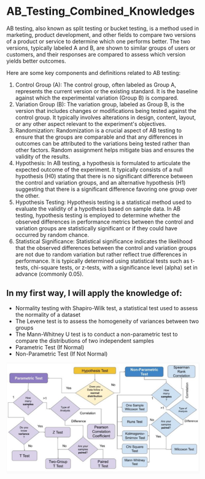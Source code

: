 # AB_Testing_Combined_Knowledges

AB testing, also known as split testing or bucket testing, is a method used in marketing, product development, and other fields to compare two versions of a product or service to determine which one performs better. The two versions, typically labeled A and B, are shown to similar groups of users or customers, and their responses are compared to assess which version yields better outcomes.

Here are some key components and definitions related to AB testing:
1) Control Group (A): The control group, often labeled as Group A, represents the current version or the existing standard. It is the baseline against which the experimental variation (Group B) is compared.
2) Variation Group (B): The variation group, labeled as Group B, is the version that includes changes or modifications being tested against the control group. It typically involves alterations in design, content, layout, or any other aspect relevant to the experiment's objectives.
3) Randomization: Randomization is a crucial aspect of AB testing to ensure that the groups are comparable and that any differences in outcomes can be attributed to the variations being tested rather than other factors. Random assignment helps mitigate bias and ensures the validity of the results.
4) Hypothesis: In AB testing, a hypothesis is formulated to articulate the expected outcome of the experiment. It typically consists of a null hypothesis (H0) stating that there is no significant difference between the control and variation groups, and an alternative hypothesis (H1) suggesting that there is a significant difference favoring one group over the other.
5) Hypothesis Testing: Hypothesis testing is a statistical method used to evaluate the validity of a hypothesis based on sample data. In AB testing, hypothesis testing is employed to determine whether the observed differences in performance metrics between the control and variation groups are statistically significant or if they could have occurred by random chance.
6) Statistical Significance: Statistical significance indicates the likelihood that the observed differences between the control and variation groups are not due to random variation but rather reflect true differences in performance. It is typically determined using statistical tests such as t-tests, chi-square tests, or z-tests, with a significance level (alpha) set in advance (commonly 0.05).

## In my first way, I will apply the knowledge of:
- Normality testing with Shapiro-Wilk test, a statistical test used to assess the normality of a dataset
- The Levene test is to assess the homogeneity of variances between two groups
- The Mann-Whitney U test is to conduct a non-parametric test to compare the distributions of two independent samples
- Parametric Test (If Normal)
- Non-Parametric Test (If Not Normal)

![Description of the image](hinh1.png)

